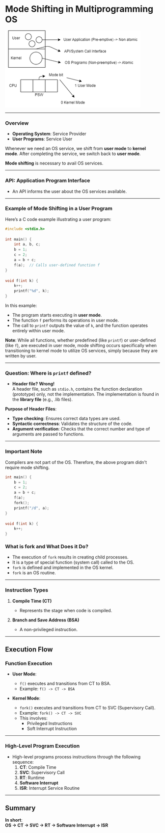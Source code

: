 # Mode Shifting in Multiprogramming OS

![Mode Shifting Explanation](img/mode_shiting_explanation.drawio.png)

---

### Overview
- **Operating System**: Service Provider  
- **User Programs**: Service User  

Whenever we need an OS service, we shift from **user mode** to **kernel mode**. After completing the service, we switch back to **user mode**.

**Mode shifting** is necessary to avail OS services.

---

### API: Application Program Interface
- An API informs the user about the OS services available.

---

### Example of Mode Shifting in a User Program

Here’s a C code example illustrating a user program:

```c
#include <stdio.h>

int main() {
    int a, b, c;
    b = 1;
    c = 2;
    a = b + c;
    f(a);  // Calls user-defined function f
}

void f(int k) {
    k++;
    printf("%d", k);
}
```

In this example:
- The program starts executing in **user mode**.
- The function `f` performs its operations in user mode.
- The call to `printf` outputs the value of `k`, and the function operates entirely within user mode.


**Note**: While all functions, whether predefined (like `printf`) or user-defined (like `f`), are executed in user mode, mode shifting occurs specifically when transitioning to kernel mode to utilize OS services, simply because they are written by user.

---

### Question: Where is `printf` defined?
- **Header file?** **Wrong!**  
  A header file, such as `stdio.h`, contains the function declaration (prototype) only, not the implementation. The implementation is found in the **library file** (e.g., .lib files).

**Purpose of Header Files**:
- **Type checking**: Ensures correct data types are used.
- **Syntactic correctness**: Validates the structure of the code.
- **Argument verification**: Checks that the correct number and type of arguments are passed to functions.

---

### Important Note
Compilers are not part of the OS. Therefore, the above program didn't require mode shifting.

```c
int main() {
    b = 1;
    c = 2;
    a = b + c;
    f(a);
    fork();
    printf("/d", a);
}

void f(int k) {
    k++;
}

```

### What is fork and What Does it Do?
- The execution of `fork` results in creating child processes.
- It is a type of special function (system call) called to the OS.
- `fork` is defined and implemented in the OS kernel.
- `fork` is an OS routine.

---

### Instruction Types
1. **Compile Time (CT)**
   - Represents the stage when code is compiled.

2. **Branch and Save Address (BSA)**
   - A non-privileged instruction.

---

## Execution Flow
### Function Execution
- **User Mode**: 
  - `f()` executes and transitions from CT to BSA.
  - Example: `f() -> CT -> BSA`

- **Kernel Mode**:
  - `fork()` executes and transitions from CT to SVC (Supervisory Call).
  - Example: `fork() -> CT -> SVC`
  - This involves:
    - Privileged Instructions
    - Soft Interrupt Instruction

---

### High-Level Program Execution
- High-level programs process instructions through the following sequence:
  1. **CT**: Compile Time
  2. **SVC**: Supervisory Call
  3. **RT**: Runtime
  4. **Software Interrupt**
  5. **ISR**: Interrupt Service Routine

---

## Summary
**In short**:  
**OS -> CT -> SVC -> RT -> Software Interrupt -> ISR**